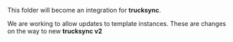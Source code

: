 This folder will become an integration for **trucksync**.

We are working to allow updates to template instances.
These are changes on the way to new **trucksync v2**
